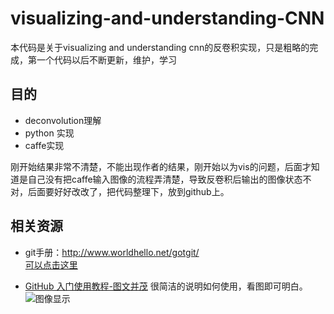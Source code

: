 # visualizing-and-understanding-CNN
本代码是关于visualizing and understanding cnn的反卷积实现，只是粗略的完成，第一个代码以后不断更新，维护，学习

## 目的
* deconvolution理解
* python 实现
* caffe实现

刚开始结果非常不清楚，不能出现作者的结果，刚开始以为vis的问题，后面才知道是自己没有把caffe输入图像的流程弄清楚，导致反卷积后输出的图像状态不对，后面要好好改改了，把代码整理下，放到github上。

## 相关资源
- git手册：http://www.worldhello.net/gotgit/   
[可以点击这里](http://www.worldhello.net/gotgit/)


- [GitHub 入门使用教程-图文并茂](http://developer.51cto.com/art/201407/446249_all.htm) 很简洁的说明如何使用，看图即可明白。 
![图像显示](images/catpooled1_1_deconv_image_vis_rgb.png)

